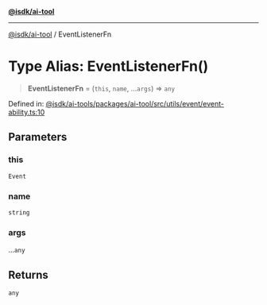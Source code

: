 [**@isdk/ai-tool**](../README.md)

***

[@isdk/ai-tool](../globals.md) / EventListenerFn

# Type Alias: EventListenerFn()

> **EventListenerFn** = (`this`, `name`, ...`args`) => `any`

Defined in: [@isdk/ai-tools/packages/ai-tool/src/utils/event/event-ability.ts:10](https://github.com/isdk/ai-tool.js/blob/fb1809b53cc75a30928176c26910792b6b8a96e1/src/utils/event/event-ability.ts#L10)

## Parameters

### this

`Event`

### name

`string`

### args

...`any`

## Returns

`any`
